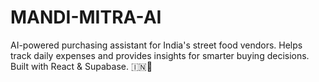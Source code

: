 # MANDI-MITRA-AI
AI-powered purchasing assistant for India's street food vendors. Helps track daily expenses and provides insights for smarter buying decisions. Built with React &amp; Supabase. 🇮🇳🤖
